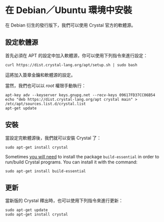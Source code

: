 # 在 Debian／Ubuntu 環境中安裝

在 Debian 衍生的發行版下，我們可以使用 Crystal 官方的軟體源。

## 設定軟體源

首先必須在 APT 的設定中加入軟體源，你可以使用下列指令來進行設定：

```
curl https://dist.crystal-lang.org/apt/setup.sh | sudo bash
```

這將加入簽章金鑰和軟體源的設定。

當然，我們也可以以 *root* 權限手動執行：

```
apt-key adv --keyserver keys.gnupg.net --recv-keys 09617FD37CC06B54
echo "deb https://dist.crystal-lang.org/apt crystal main" > /etc/apt/sources.list.d/crystal.list
apt-get update
```

## 安裝

當設定完軟體源後，我們就可以安裝 Crystal 了：

```
sudo apt-get install crystal
```

Sometimes [you will need](https://github.com/crystal-lang/crystal/issues/4342) to install the package `build-essential` in order to run/build Crystal programs. You can install it with the command:

```
sudo apt-get install build-essential
```


## 更新

當新版的 Crystal 釋出時，也可以使用下列指令來進行更新：

```
sudo apt-get update
sudo apt-get install crystal
```
